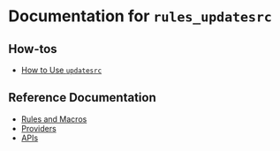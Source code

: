 # Documentation for `rules_updatesrc`

## How-tos
- [How to Use `updatesrc`](/doc/updatesrc/how_to.md)

## Reference Documentation

- [Rules and Macros](/doc/updatesrc/rules_and_macros_overview.md)
- [Providers](/doc/updatesrc/providers_overview.md)
- [APIs](/doc/updatesrc/api.md)
